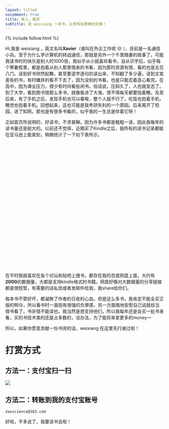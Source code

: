 ```yaml
---
layout: titled
nocomment: true
title: 来人，看赏
subtitle: 送 weixiang 一本书，让他写出更棒的文章！
---
```


{% include follow.html %}

Hi,我是 weixiang ，英文名叫<strong>Xavier</strong>（谁叫在外企工作呢 :unamused: ），目前是一名通信小兵。至于为什么学计算机的转战通信，那就是另外一个千里随妻的故事了。可能我读书时的快乐是别人的1000倍，我似乎从小就喜欢看书，自从识字后，似乎每个寒暑假里，都是抱着从别人那里借来的书看，因为那时资源有限，看的也是五花八门。读到好书欣然起舞，甚至要逐字逐句的读出来，不知翻了多少遍，读到文笔差些的书，有时嫌弃的看不下去了，因为没别的书看，也是只能忍着恶心看完。在高中，因为课业压力，很少有时间看些闲书。俗话说，压抑久了，人也就变态了。到了大学，看到图书馆那么多书，就像鱼进了大海，恨不得每天都要抱着睡。及至后来，有了手机之后，发现手机也可以看唉，整个人就不行了，吃饭也抱着手机，睡觉也抱着手机。回想起来，这也可能是我考研失利的一个原因。后来离开了校园，进了知网，那也是有很多书看的，似乎我的一生总是伴着它呀！

正如首页所说明的，好读书，不求甚解。因为许多书都是粗粗一读，因此我每年的读书量还是挺大的。以前还不觉得，近期买了Kindle之后，我所有的读书记录都能在亚马逊上能查到，稍微统计了一下如下表所示。

<div id="reading-chart" style="height: 400px"></div>

在平时我就喜欢在各个论坛和贴吧上搜书，都存在我的百度网盘上面，大约有<strong class="text-xlarge">200G</strong>的数据量，大都是支持kindle格式的书籍。网盘好像对大数据量的分享链接都是很短暂，有需要的话私信或者发邮件给我，我share给你们。

每本书不管好坏，都凝聚了作者的日夜的心血。但是这么多书，我肯定不能全买正版的啊:cry:，所以看书时一面抱有很强的负罪感，另一方面暗地安慰自己说就权当借书看了，书非借不能读也。我当然是想支持他们，所以我每年还是会买一批书来看，买的书技术类的还是占多数的，没办法，为了能将来拿更多的money～

所以，如果你愿意贡献一份书资的话，weixiang 在这里先行谢过啦！


# 打赏方式

## 方法一：支付宝扫一扫

<img src="{{ site.loadingImg }}" data-src="http://blog.zhangweixiang.com/img/zhifu.png" />

## 方法二：转账到我的支付宝账号

`zwxscience@163.com`

好啦，不多说了，我要读书去啦！


<script type="text/javascript">
    var loadJs = [['{{ site.url }}/js/echarts-all.js', function() {
        // init echarts
        var chart = echarts.init($('#reading-chart')[0]);
        chart.setOption({
            tooltip: {
                trigger: 'value'
            },
            legend: {
                data:['2015']
            },
            grid: {
                x: 40,
                x2: 40,
                y: 40
            },
            calculable: true,
            xAxis: [{
                type: 'category',
                data: ['1月', '2月', '3月', '4月', '5月', '6月',
                        '7月', '8月', '9月', '10月', '11月', '12月'],
                axisLine: {
                    show: false
                }
            }],
            yAxis: [{
                type: 'value',
                axisLine: {
                    show: false
                }
            }],
            series: [{
                name: '2015',
                type: 'bar',
                data: [7, 9, 9, 7, 8, 7, 8, 11, 9, 12],
                itemStyle: {
                    normal: {
                        color: '#D0648A'
                    }
                },
                markPoint: {
                    data: [{
                        type: 'max', 
                        name: '最大值'
                    }, {
                        type: 'min',
                        name: '最小值'
                    }]
                },
                markLine: {
                    data: [{
                        type: 'average',
                        name: '平均值'
                    }]
                }
            }]
        });

        $(window).resize(chart.resize);
    }]];
</script>
